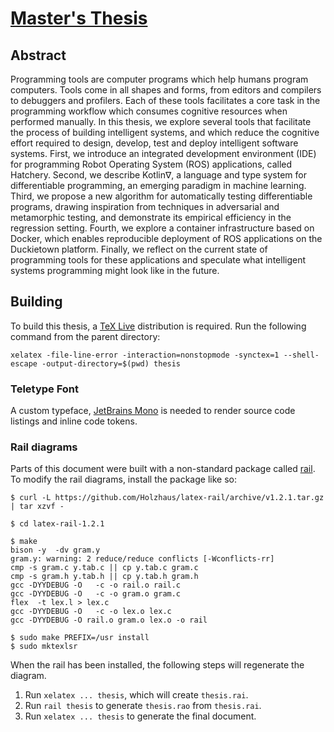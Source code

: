 # [Master's Thesis](thesis.pdf)

## Abstract

Programming tools are computer programs which help humans program computers. Tools come in all shapes and forms, from editors and compilers to debuggers and profilers. Each of these tools facilitates a core task in the programming workflow which consumes cognitive resources when performed manually. In this thesis, we explore several tools that facilitate the process of building intelligent systems, and which reduce the cognitive effort required to design, develop, test and deploy intelligent software systems. First, we introduce an integrated development environment (IDE) for programming Robot Operating System (ROS) applications, called Hatchery. Second, we describe Kotlin∇, a language and type system for differentiable programming, an emerging paradigm in machine learning. Third, we propose a new algorithm for automatically testing differentiable programs, drawing inspiration from techniques in adversarial and metamorphic testing, and demonstrate its empirical efficiency in the regression setting. Fourth, we explore a container infrastructure based on Docker, which enables reproducible deployment of ROS applications on the Duckietown platform. Finally, we reflect on the current state of programming tools for these applications and speculate what intelligent systems programming might look like in the future.

## Building

To build this thesis, a [TeX Live](https://www.latex-project.org/get/) distribution is required.
Run the following command from the parent directory:

```
xelatex -file-line-error -interaction=nonstopmode -synctex=1 --shell-escape -output-directory=$(pwd) thesis
```

### Teletype Font

A custom typeface, [JetBrains Mono](https://github.com/JetBrains/JetBrainsMono#installation) is needed to render source code listings and inline code tokens.

### Rail diagrams

Parts of this document were built with a non-standard package called [rail](https://ctan.org/pkg/rail). To modify the rail diagrams, install the package like so:

```
$ curl -L https://github.com/Holzhaus/latex-rail/archive/v1.2.1.tar.gz | tar xzvf -

$ cd latex-rail-1.2.1

$ make
bison -y  -dv gram.y
gram.y: warning: 2 reduce/reduce conflicts [-Wconflicts-rr]
cmp -s gram.c y.tab.c || cp y.tab.c gram.c
cmp -s gram.h y.tab.h || cp y.tab.h gram.h
gcc -DYYDEBUG -O   -c -o rail.o rail.c
gcc -DYYDEBUG -O   -c -o gram.o gram.c
flex  -t lex.l > lex.c
gcc -DYYDEBUG -O   -c -o lex.o lex.c
gcc -DYYDEBUG -O rail.o gram.o lex.o -o rail

$ sudo make PREFIX=/usr install
$ sudo mktexlsr
```

When the rail has been installed, the following steps will regenerate the diagram.

1. Run `xelatex ... thesis`, which will create `thesis.rai`.
2. Run `rail thesis` to generate `thesis.rao` from `thesis.rai`.
3. Run `xelatex ... thesis` to generate the final document.
